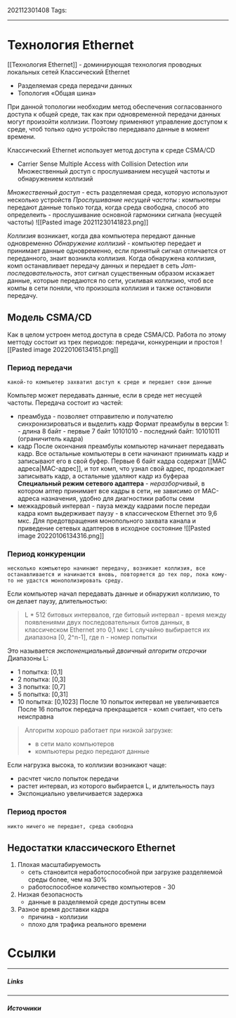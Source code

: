 202112301408
Tags:
___
# Технология Ethernet
[[Технология Ethernet]] - доминирующая технология проводных локальных сетей 
Классический Ethernet 
-	Разделяемая среда передачи данных
-	Топология «Общая шина» 

При данной топологии необходим метод обеспечения согласованного доступа к общей среде, так как при одновременной передачи данных могут произойти коллизии. Поэтому применяют управление доступом к среде, чтоб только одно устройство передавало данные в момент времени.

Классический Ethernet использует метод доступа к среде CSMA/CD 
-	Carrier Sense Multiple Access with Collision Detection или Множественный доступ с прослушиванием несущей частоты и обнаружением коллизий

 *Множественный доступ* - есть разделяемая среда, которую используют несколько устройств
 *Прослушивание несущей частоты* : компьютеры передают данные только тогда, когда среда свободна, способ это определеить - прослушивание основной гармоники сигнала (несущей частоты) 
![[Pasted image 20211230141823.png]]

*Коллизия* возникает, когда два компьютера передают данные одновременно
*Обнаружение коллизий* -  компьютер передает и принимает данные одновременно, если принятый сигнал отличается от переданного, знаит возникла коллизия.
Когда обнаружена коллизия, комп останавливает передачу данных и передает в сеть *Jam-последовательность*, этот сигнал существенным образом искажает данные, которые передаются по сети, усиливая коллизию, чтоб все компы в сети поняли, что произошла коллизия и также остановили передачу.


## Модель CSMA/CD
Как в целом устроен метод доступа в среде CSMA/CD. Работа по этому меттоду состоит из трех периодов: передачи, конкуренции и простоя
![[Pasted image 20220106134151.png]]
### Период передачи
	какой-то компьютер захватил доступ к среде и передает свои данные

Компьтер может передавать данные, если в среде нет несущей частоты. Передача состоит из частей: 
- преамбуда - позволяет отправителю и получателю синхронизироваться и выделить кадр
	Формат преамбулы в версии 1:
		- длина 8 байт
		- первые 7 байт 10101010
		- последний байт: 10101011 (ограничитель кадра)
- кадр
	После окончания преамбулы компьютер начинает передавать кадр. Все остальные компьютеры в сети начинают принимать кадр и записывают его в свой буфер. Первые 6 байт кадра содержат [[MAC адреса|MAC-адрес]], и тот комп, что узнал свой адрес, продолжает записывать кадр, а остальные удаляют кадр из буфераа
 	**Специальный режим сетевого адаптера** - *неразборчивый*, в котором аптер принимает все кадры в сети, не зависимо от MAC-адреса назначения, удобно для диагностики работы сеим
- межкадровый интервал - пауза между кадрами
	после передаи кадра комп выдерживает паузу - в классическом Ethernet это 9,6 мкс. Для предотвращения монопольного захвата канала и приведение сетевых адаптеров в исходное состояние
![[Pasted image 20220106134316.png]]



### Период конкуренции
	несколько компьютеро начинают передачу, возникает коллизия, все останавливается и начинается вновь, повторяется до тех пор, пока кому-то не удастся монополизировать среду.

Если компьютер начал передавать данные и обнаружил коллизию, то он делает паузу, длительностью: 

>L * 512 битовых интервалов, где
битовый интервал - время между появлениями двух последовательных битов данных, в классическом Ethernet это  0,1 мкс
L случайно выбирается их диапазона [0, 2^n-1], где n - номер попытки


Это называется *экспоненциальный двоичный алгоритм отсрочки*
Диапазоны L:
- 1 попытка: [0,1]
- 2 попытка: [0,3]
- 3 попытка: [0,7]
- 5 попытка: [0,31]
- 10 попытка: [0,1023]
После 10 попыток интервал не увеличивается
После 16 попыток передача прекращается - комп считает, что сеть неисправна 

> Алгоритм хорошо работает при низкой загрузке: 
> - в сети мало компьютеров
> - компьютеры редко передают данные

Если нагрузка высока, то коллизии возникают чаще:
- расчтет число попыток передачи
- растет интервал, из которого выбирается L, и длительность пауз
- Экспонциально увеличивается задержка
	
### Период простоя
	никто ничего не передает, среда свободна


## Недостатки классического Ethernet
1. Плохая масштабируемость
	- сеть становится неработоспособной при загрузке разделяемой среды более, чем на 30%
	- работоспособное количество компьютеров - 30
2. Низкая безопасность
	- данные в разделяемой среде доступны всем
3. Разное время доставки кадра
	- причина - коллизии
	- плохо для трафика реального времени


# Ссылки
___
##### Links


---
##### Источники
































